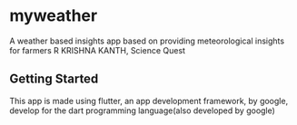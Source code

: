 # myweather

A weather based insights app based on providing meteorological insights for farmers
R KRISHNA KANTH, Science Quest

## Getting Started

This app is made using flutter, an app development framework, by google, develop for the dart programming language(also developed by google)